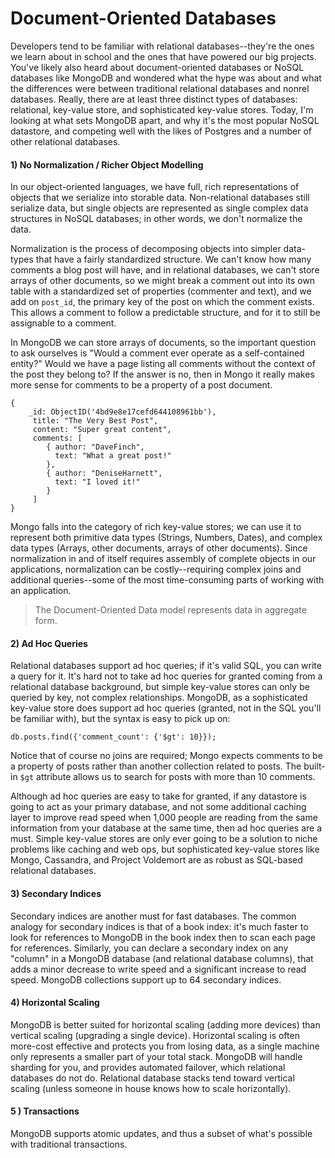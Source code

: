 # Document-Oriented Databases

Developers tend to be familiar with relational databases--they're the ones we learn about in school and the ones that have powered our big projects. You've likely also heard about document-oriented databases or NoSQL databases like MongoDB and wondered what the hype was about and what the differences were between traditional relational databases and nonrel databases. Really, there are at least three distinct types of databases: relational, key-value store, and sophisticated key-value stores. Today, I'm looking at what sets MongoDB apart, and why it's the most popular NoSQL datastore, and competing well with the likes of Postgres and a number of other relational databases. 

#### 1) No Normalization / Richer Object Modelling

In our object-oriented languages, we have full, rich representations of objects that we serialize into storable data. Non-relational databases still serialize data, but single objects are represented as single complex data structures in NoSQL databases; in other words, we don't normalize the data.

Normalization is the process of decomposing objects into simpler data-types that have a fairly standardized structure. We can't know how many comments a blog post will have, and in relational databases, we can't store arrays of other documents, so we might break a comment out into its own table with a standardized set of properties (commenter and text), and we add on `post_id`, the primary key of the post on which the comment exists. This allows a comment to follow a predictable structure, and for it to still be assignable to a comment. 

In MongoDB we can store arrays of documents, so the important question to ask ourselves is "Would a comment ever operate as a self-contained entity?" Would we have a page listing all comments without the context of the post they belong to? If the answer is no, then in Mongo it really makes more sense for comments to be a property of a post document. 

	{ 
		_id: ObjectID('4bd9e8e17cefd644108961bb'),
		 title: "The Very Best Post",
		 content: "Super great content",
		 comments: [
		 	{ author: "DaveFinch",
		 	  text: "What a great post!"
		 	},
		 	{ author: "DeniseHarnett",
		 	  text: "I loved it!"
		 	}
		 ]
	}
	
Mongo falls into the category of rich key-value stores; we can use it to represent both primitive data types (Strings, Numbers, Dates), and complex data types (Arrays, other documents, arrays of other documents). Since normalization in and of itself requires assembly of complete objects in our applications, normalization can be costly--requiring complex joins and additional queries--some of the most time-consuming parts of working with an application. 

> The Document-Oriented Data model represents data in aggregate form. 

#### 2) Ad Hoc Queries

Relational databases support ad hoc queries; if it's valid SQL, you can write a query for it. It's hard not to take ad hoc queries for granted coming from a relational database background, but simple key-value stores can only be queried by key, not complex relationships. MongoDB, as a sophisticated key-value store does support ad hoc queries (granted, not in the SQL you'll be familiar with), but the syntax is easy to pick up on:

	db.posts.find({'comment_count': {'$gt': 10}});
	
Notice that of course no joins are required; Mongo expects comments to be a property of posts rather than another collection related to posts. The built-in `$gt` attribute allows us to search for posts with more than 10 comments. 

Although ad hoc queries are easy to take for granted, if any datastore is going to act as your primary database, and not some additional caching layer to improve read speed when 1,000 people are reading from the same information from your database at the same time, then ad hoc queries are a must. Simple key-value stores are only ever going to be a solution to niche problems like caching and web ops, but sophisticated key-value stores like Mongo, Cassandra, and Project Voldemort are as robust as SQL-based relational databases.

#### 3) Secondary Indices

Secondary indices are another must for fast databases. The common analogy for secondary indices is that of a book index: it's much faster to look for references to MongoDB in the book index then to scan each page for references. Similarly, you can declare a secondary index on any "column" in a MongoDB database (and relational database columns), that adds a minor decrease to write speed and a significant increase to read speed. MongoDB collections support up to 64 secondary indices.

#### 4) Horizontal Scaling

MongoDB is better suited for horizontal scaling (adding more devices) than vertical scaling (upgrading a single device). Horizontal scaling is often more-cost effective and protects you from losing data, as a single machine only represents a smaller part of your total stack. MongoDB will handle sharding for you, and provides automated failover, which relational databases do not do. Relational database stacks tend toward vertical scaling (unless someone in house knows how to scale horizontally).

#### 5 ) Transactions

MongoDB supports atomic updates, and thus a subset of what's possible with traditional transactions.

